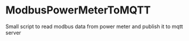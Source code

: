 # ModbusPowerMeterToMQTT
 Small script to read modbus data from power meter and publish it to mqtt server
